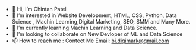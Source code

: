 - 👋 Hi, I’m Chintan Patel
- 👀 I’m interested in Website Development, HTML, CSS, Python, Data Science , Machin Learning,Digital Marketing, SEO, SMM and Many More.
- 🌱 I’m currently learning Machin Learning and Data Science.
- 💞️ I’m looking to collaborate on New Devloper of ML and Data Science 
- 📫 How to reach me : Contect Me Email: bi.digimark@gmail.com
<!---
Chintan38/Chintan38 is a ✨ special ✨ repository because its `README.md` (this file) appears on your GitHub profile.
You can click the Preview link to take a look at your changes.
--->
